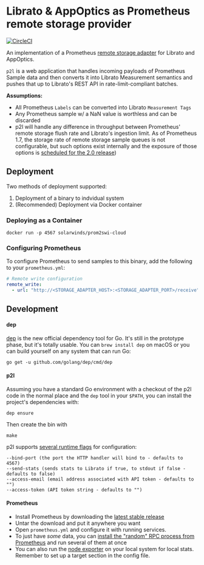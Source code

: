 # Librato & AppOptics as Prometheus remote storage provider

[![CircleCI](https://circleci.com/gh/solarwinds/p2l.svg?style=svg&circle-token=de9c33d8cfa8724aadc105c798d57dca9060dc81)](https://circleci.com/gh/solarwinds/p2l)

An implementation of a Prometheus [remote storage adapter](/prometheus/prometheus/tree/master/documentation/examples/remote_storage/remote_storage_adapter) for Librato and AppOptics.

`p2l` is a web application that handles incoming payloads of Prometheus Sample data and then converts it into Librato Measurement semantics and pushes that up to Librato's REST API in rate-limit-compliant batches.

**Assumptions:**

* All Prometheus `Labels` can be converted into Librato `Measurement Tags`
* Any Prometheus sample w/ a NaN value is worthless and can be discarded
* p2l will handle any difference in throughput between Prometheus' remote storage flush rate and Librato's ingestion limit. As of Prometheus 1.7, the storage rate of remote storage sample queues is not configurable, but such options exist internally and the exposure of those options is [scheduled for the 2.0 release](https://github.com/prometheus/prometheus/issues/3095))

## Deployment
Two methods of deployment supported:

1. Deployment of a binary to indvidual system
2. (Recommended) Deployment via Docker container

### Deploying as a Container
`docker run -p 4567 solarwinds/prom2swi-cloud`

### Configuring Prometheus

To configure Prometheus to send samples to this binary, add the following to your `prometheus.yml`:

```yaml
# Remote write configuration
remote_write:
  - url: "http://<STORAGE_ADAPTER_HOST>:<STORAGE_ADAPTER_PORT>/receive"
```

## Development

#### dep
[dep](https://github.com/golang/dep) is the new official dependency tool for Go. It's still in the prototype phase, but it's totally usable. You can `brew install dep` on macOS or you can build yourself on any system that can run Go:

`go get -u github.com/golang/dep/cmd/dep`


#### p2l
Assuming you have a standard Go environment with a checkout of the p2l code in the normal place and the `dep` tool in your `$PATH`, you can install the project's dependencies with:

`dep ensure`

Then create the bin with

`make`

p2l supports [several runtime flags](https://github.com/solarwinds/p2l/blob/master/config/config.go#L18-L21) for configuration:

```
--bind-port (the port the HTTP handler will bind to - defaults to 4567)
--send-stats (sends stats to Librato if true, to stdout if false - defaults to false)
--access-email (email address associated with API token - defaults to "")
--access-token (API token string - defaults to "")
```

#### Prometheus
* Install Prometheus by downloading the [latest stable release](https://github.com/prometheus/prometheus/releases/tag/v1.7.2)
* Untar the download and put it anywhere you want
* Open `prometheus.yml` and configure it with running services.
* To just have *some* data, you can [install the "random" RPC process from Prometheus](https://prometheus.io/docs/introduction/getting_started/#starting-up-some-sample-targets) and run several of them at once
* You can also run the [node exporter](https://github.com/prometheus/node_exporter) on your local system for local stats. Remember to set up a target section in the config file.